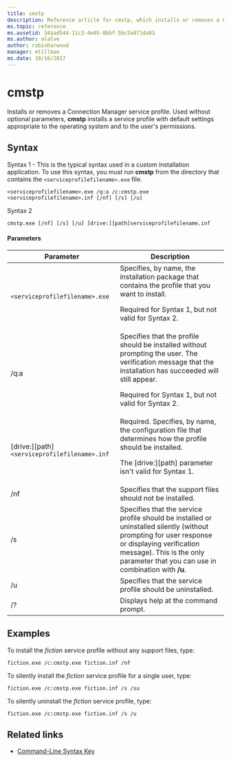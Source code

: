```yaml
---
title: cmstp
description: Reference article for cmstp, which installs or removes a Connection Manager service profile.
ms.topic: reference
ms.assetid: 34aad544-11c3-4e85-8bbf-5bc5a971da93
ms.author: alalve
author: robinharwood
manager: mtillman
ms.date: 10/16/2017
---
```


# cmstp



Installs or removes a Connection Manager service profile. Used without optional parameters, **cmstp** installs a service profile with default settings appropriate to the operating system and to the user's permissions.

## Syntax

Syntax 1 - This is the typical syntax used in a custom installation application. To use this syntax, you must run **cmstp** from the directory that contains the `<serviceprofilefilename>.exe` file.

```
<serviceprofilefilename>.exe /q:a /c:cmstp.exe <serviceprofilefilename>.inf [/nf] [/s] [/u]
```

Syntax 2
```
cmstp.exe [/nf] [/s] [/u] [drive:][path]serviceprofilefilename.inf
```

#### Parameters
| Parameter | Description |
| --------- | ----------- |
| `<serviceprofilefilename>.exe` | Specifies, by name, the installation package that contains the profile that you want to install.<p>Required for Syntax 1, but not valid for Syntax 2. |
| /q:a | Specifies that the profile should be installed without prompting the user. The verification message that the installation has succeeded will still appear.<p>Required for Syntax 1, but not valid for Syntax 2. |
| [drive:][path] `<serviceprofilefilename>.inf` | Required. Specifies, by name, the configuration file that determines how the profile should be installed.<p>The [drive:][path] parameter isn't valid for Syntax 1. |
| /nf | Specifies that the support files should not be installed. |
| /s | Specifies that the service profile should be installed or uninstalled silently (without prompting for user response or displaying verification message). This is the only parameter that you can use in combination with **/u**.|
| /u | Specifies that the service profile should be uninstalled. |
| /? | Displays help at the command prompt. |

## Examples

To install the *fiction* service profile without any support files, type:

```
fiction.exe /c:cmstp.exe fiction.inf /nf
```

To silently install the *fiction* service profile for a single user, type:

```
fiction.exe /c:cmstp.exe fiction.inf /s /su
```

To silently uninstall the *fiction* service profile, type:

```
fiction.exe /c:cmstp.exe fiction.inf /s /u
```

## Related links

- [Command-Line Syntax Key](command-line-syntax-key.md)
